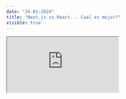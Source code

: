 ```yaml
---
date: "24-01-2024"
title: "Next.js vs React... Cual es mejor?"
visible: true
---
```

<iframe src="https://www.youtube.com/embed/EcvCBV6C6nI" allowfullscreen></iframe>
